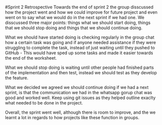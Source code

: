 #Sprint 2 Retrospective 
Towards the end of sprint 2 the group disscussed how the project went and how we could improve for future project and even went on to say what we would do in the next sprint if we had one. We disscussed three major points: things what we should start doing, things that we should stop doing and things that we should continue doing. 

What we should have started doing is checking regularly in the group chat how a certain task was going and if anyone needed assistance if they were struggling to complete the task, instead of just waiting until they pushed to GitHub - This would have sped up some tasks and made it easier towards the end of the worksheet.

What we should stop doing is waiting until other people had finished parts of the implementation and then test, instead we should test as they develop the feature.

What we decided we agreed we should continue doing if we had a next sprint, is that the communication we had in the whatsapp gorup chat was good and worked well. Keep using git issues as they helped outline exaclty what needed to be done in the project.

Overall, the sprint went well, although there is room to improve, and the we learnt a lot in regards to how projects like these function in groups.

